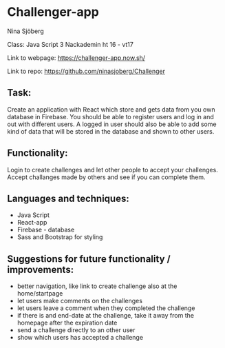 # Challenger-app

Nina Sjöberg

Class: Java Script 3
Nackademin ht 16 - vt17

Link to webpage: https://challenger-app.now.sh/

Link to repo: https://github.com/ninasjoberg/Challenger


## Task:

Create an application with React which store and gets data from you own database in Firebase. You should be able to register users and log in and out with different users. A logged in user should also be able to add some kind of data that will be stored in the database and shown to other users. 

## Functionality:

Login to create challenges and let other people to accept your challenges. Accept challanges made by others and see if you can complete them. 


## Languages and techniques:

- Java Script
- React-app
- Firebase - database
- Sass and Bootstrap for styling


## Suggestions for future functionality / improvements:

- better navigation, like link to create challenge also at the home/startpage
- let users make comments on the challenges
- let users leave a comment when they completed the challenge
- if there is and end-date at the challenge, take it away from the homepage after the expiration date
- send a challenge directly to an other user
- show which users has accepted a challenge



